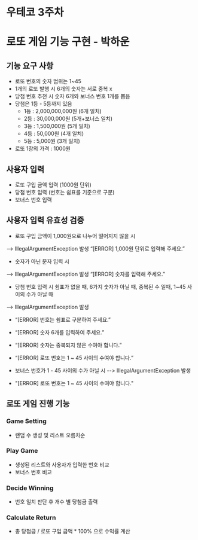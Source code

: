 # 우테코 3주차

# 로또 게임 기능 구현 - 박하운

## 기능 요구 사항

- 로또 번호의 숫자 범위는 1~45
- 1개의 로또 발행 시 6개의 숫자는 서로 중복 x
- 당첨 번호 추천 시 숫자 6개와 보너스 번호 1개를 뽑음
- 당첨은 1등 - 5등까지 있음
    - 1등 : 2,000,000,000원 (6개 일치)
    - 2등 : 30,000,000원 (5개+보너스 일치)
    - 3등 : 1,500,000원 (5개 일치)
    - 4등 : 50,000원 (4개 일치)
    - 5등 : 5,000원 (3개 일치)
- 로또 1장의 가격 : 1000원

## 사용자 입력

- 로또 구입 금액 입력 (1000원 단위)
- 당첨 번호 입력 (번호는 쉼표를 기준으로 구분)
- 보너스 번호 입력

## 사용자 입력 유효성 검증

- 로또 구입 금액이 1,000원으로 나누어 떨어지지 않을 시

—> IllegalArgumentException 발생 “[ERROR] 1,000원 단위로 입력해 주세요.”

- 숫자가 아닌 문자 입력 시

—> IllegalArgumentException 발생 “[ERROR] 숫자를 입력해 주세요.”

- 당첨 번호 입력 시 쉼표가 없을 때, 6가지 숫자가 아닐 때, 중복된 수 일때, 1~45 사이의 수가 아닐 때

—> IllegalArgumentException 발생

- “[ERROR] 번호는 쉼표로 구분하여 주세요.”
- “[ERROR] 숫자 6개를 입력하여 주세요.”
- “[ERROR] 숫자는 중복되지 않은 수여야 합니다.”
- “[ERROR] 로또 번호는 1 ~ 45 사이의 수여야 합니다.”

- 보너스 번호가 1 - 45 사이의 수가 아닐 시
--> IllegalArgumentException 발생 
- "[ERROR] 로또 번호는 1 ~ 45 사이의 수여야 합니다."
## 로또 게임 진행 기능

### Game Setting

- 랜덤 수 생성 및 리스트 오름차순

### Play Game

- 생성된 리스트와 사용자가 입력한 번호 비교
- 보너스 번호 비교

### Decide Winning

- 번호 일치 판단 후 개수 별 당첨금 출력

### Calculate Return

- 총 당첨금 / 로또 구입 금액 * 100% 으로 수익률 계산